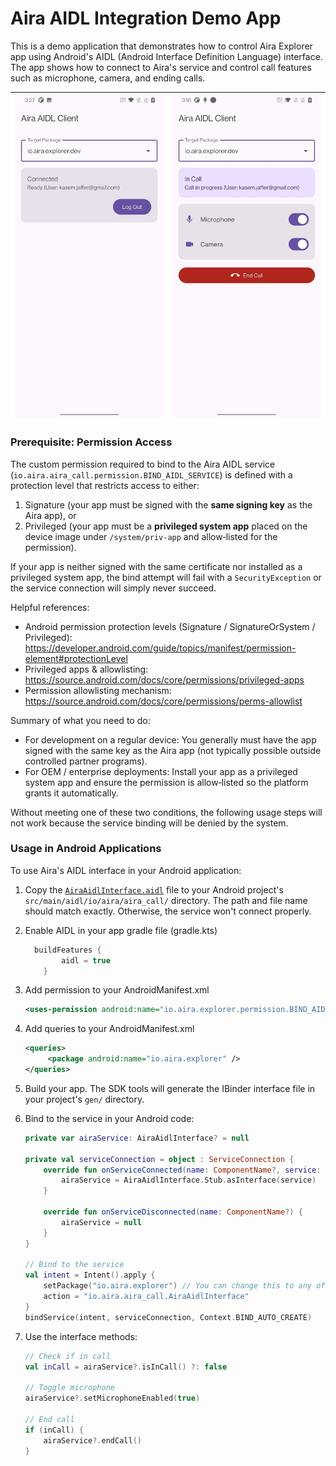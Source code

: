 # Aira AIDL Integration Demo App

This is a demo application that demonstrates how to control Aira Explorer app using Android's AIDL (Android Interface Definition Language) interface. The app shows how to connect to Aira's service and control call features such as microphone, camera, and ending calls.

| <img src="screenshots/Screenshot_1.jpg" width=250/> | <img src="screenshots/Screenshot_2.jpg" width=250 /> |
|-----------------------------------------------------|------------------------------------------------------|

### Prerequisite: Permission Access

The custom permission required to bind to the Aira AIDL service (`io.aira.aira_call.permission.BIND_AIDL_SERVICE`) is defined with a protection level that restricts access to either:

1. Signature (your app must be signed with the **same signing key** as the Aira app), or
2. Privileged (your app must be a **privileged system app** placed on the device image under `/system/priv-app` and allow‑listed for the permission).

If your app is neither signed with the same certificate nor installed as a privileged system app, the bind attempt will fail with a `SecurityException` or the service connection will simply never succeed.

Helpful references:
- Android permission protection levels (Signature / SignatureOrSystem / Privileged): https://developer.android.com/guide/topics/manifest/permission-element#protectionLevel
- Privileged apps & allowlisting: https://source.android.com/docs/core/permissions/privileged-apps
- Permission allowlisting mechanism: https://source.android.com/docs/core/permissions/perms-allowlist

Summary of what you need to do:
- For development on a regular device: You generally must have the app signed with the same key as the Aira app (not typically possible outside controlled partner programs).
- For OEM / enterprise deployments: Install your app as a privileged system app and ensure the permission is allow‑listed so the platform grants it automatically.

Without meeting one of these two conditions, the following usage steps will not work because the service binding will be denied by the system.

### Usage in Android Applications

To use Aira's AIDL interface in your Android application:

1. Copy the [`AiraAidlInterface.aidl`](app/src/main/aidl/io/aira/aira_call/AiraAidlInterface.aidl) file to your Android project's `src/main/aidl/io/aira/aira_call/` directory. The path and file name should match exactly. Otherwise, the service won't connect properly.

2. Enable AIDL in your app gradle file (gradle.kts)

    ```kts
      buildFeatures {
            aidl = true
        }
    ```
3. Add permission to your AndroidManifest.xml

    ```xml
    <uses-permission android:name="io.aira.explorer.permission.BIND_AIDL_SERVICE" />
    ```

4. Add queries to your AndroidManifest.xml

   ```xml
   <queries>
        <package android:name="io.aira.explorer" />
   </queries>
   ```
   
5. Build your app. The SDK tools will generate the IBinder interface file in your project's `gen/` directory.

6. Bind to the service in your Android code:

    ```kotlin
    private var airaService: AiraAidlInterface? = null
    
    private val serviceConnection = object : ServiceConnection {
        override fun onServiceConnected(name: ComponentName?, service: IBinder?) {
            airaService = AiraAidlInterface.Stub.asInterface(service)
        }
    
        override fun onServiceDisconnected(name: ComponentName?) {
            airaService = null
        }
    }
    
    // Bind to the service
    val intent = Intent().apply {
        setPackage("io.aira.explorer") // You can change this to any of our Aira apps. 
        action = "io.aira.aira_call.AiraAidlInterface"
    }
    bindService(intent, serviceConnection, Context.BIND_AUTO_CREATE)
    
    ```

7. Use the interface methods:

    ```kotlin
    // Check if in call
    val inCall = airaService?.isInCall() ?: false
    
    // Toggle microphone
    airaService?.setMicrophoneEnabled(true)
    
    // End call
    if (inCall) {
        airaService?.endCall()
    }
    ```